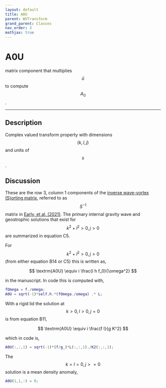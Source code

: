 ```yaml
---
layout: default
title: A0U
parent: WVTransform
grand_parent: Classes
nav_order: 3
mathjax: true
---
```


#  A0U

matrix component that multiplies $$\tilde{u}$$ to compute $$A_0$$.


---

## Description
Complex valued transform property with dimensions $$(k,l,j)$$ and units of $$s$$.

## Discussion

These are the row 3, column 1 components of the [inverse wave-vortex (S)orting matrix](/transformations/transformations.html), referred to as $$S^{-1}$$ matrix in [Early, et al. (2021)](https://doi.org/10.1017/jfm.2020.995). The primary internal gravity wave and geostrophic solutions that exist for $$k^2+l^2>0, j>0$$ are summarized in equation C5.

For $$k^2+l^2>0, j>0$$ (from either equation B14 or C5) this is written as,

$$
\textrm{A0U} \equiv i \frac{l h f_0}{\omega^2}
$$

in the manuscript. In code this is computed with,

```matlab
fOmega = f./omega;
A0U = sqrt(-1)*self.h.*(fOmega./omega) .* L;
```

With a rigid lid the solution at $$k>0, l>0, j=0$$ is from equation B11,

$$
\textrm{A0U} \equiv i \frac{f l}{g K^2}
$$

which in code is,

```matlab
A0U(:,:,1) = sqrt(-1)*(f/g_)*L(:,:,1)./K2(:,:,1);
```

The $$k=l=0, j>=0$$ solution is a mean density anomaly,

```matlab
A0U(1,1,:) = 0;
```

